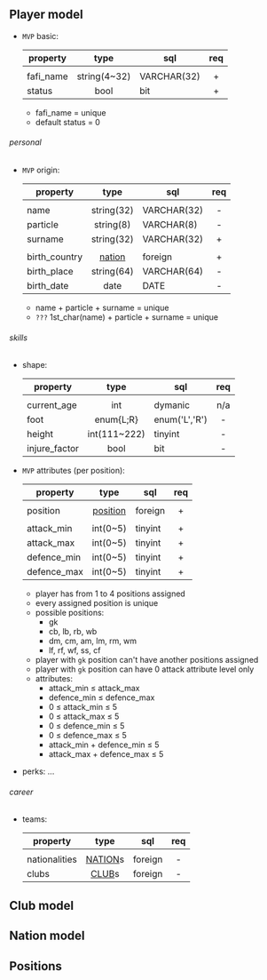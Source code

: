 
## Player model

- `MVP` basic:

  | property      | type                                    | sql           | req |
  |---------------|:---------------------------------------:|---------------|:---:|
  |               |                                         |               |     |
  | fafi_name     | string(4~32)                            | VARCHAR(32)   |  +  |
  | status        | bool                                    | bit           |  +  |

  - fafi_name = unique
  - default status = 0


###### personal

- `MVP` origin:

  | property      | type                                    | sql           | req |
  |---------------|:---------------------------------------:|---------------|:---:|
  |               |                                         |               |     |
  | name          | string(32)                              | VARCHAR(32)   |  -  |
  | particle      | string(8)                               | VARCHAR(8)    |  -  |
  | surname       | string(32)                              | VARCHAR(32)   |  +  |
  |               |                                         |               |     |
  | birth_country | [nation](./models.MD/#nation-model)     | foreign       |  +  |
  | birth_place   | string(64)                              | VARCHAR(64)   |  -  |
  | birth_date    | date                                    | DATE          |  -  |

  - name + particle + surname = unique
  - `???` 1st_char(name) + particle + surname = unique


###### skills

- shape:

  | property      | type                                    | sql           | req |
  |---------------|:---------------------------------------:|---------------|:---:|
  |               |                                         |               |     |
  | current_age   | int                                     | dymanic       | n/a |
  | foot          | enum{L;R}                               | enum('L','R') |  -  |
  | height        | int(111~222)                            | tinyint       |  -  |
  | injure_factor | bool                                    | bit           |  -  |

- `MVP` attributes (per position):

  | property      | type                                    | sql           | req |
  |---------------|:---------------------------------------:|---------------|:---:|
  |               |                                         |               |     |
  | position      | [position](./models.MD/#positions)      | foreign       |  +  |
  |               |                                         |               |     |
  | attack_min    | int(0~5)                                | tinyint       |  +  |
  | attack_max    | int(0~5)                                | tinyint       |  +  |
  | defence_min   | int(0~5)                                | tinyint       |  +  |
  | defence_max   | int(0~5)                                | tinyint       |  +  |

  - player has from 1 to 4 positions assigned
  - every assigned position is unique
  - possible positions:
    - gk
    - cb, lb, rb, wb
    - dm, cm, am, lm, rm, wm
    - lf, rf, wf, ss, cf
  - player with `gk` position can't have another positions assigned
  - player with `gk` position can have 0 attack attribute level only
  - attributes:
    - attack_min ≤ attack_max
    - defence_min ≤ defence_max
    - 0 ≤ attack_min ≤ 5
    - 0 ≤ attack_max ≤ 5
    - 0 ≤ defence_min ≤ 5
    - 0 ≤ defence_max ≤ 5
    - attack_min + defence_min ≤ 5
    - attack_max + defence_max ≤ 5

- perks: ...


###### career

- teams:

  | property      | type                                    | sql           | req |
  |---------------|:---------------------------------------:|---------------|:---:|
  |               |                                         |               |     |
  | nationalities | [NATION](./models.MD/#nation-model)s    | foreign       |  -  |
  | clubs         | [CLUB](./models.MD/#club-model)s        | foreign       |  -  |




## Club model

## Nation model

## Positions

    